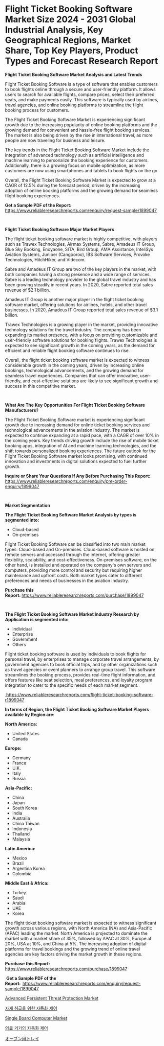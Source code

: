 <p><h1>Flight Ticket Booking Software Market Size 2024 - 2031 Global Industrial Analysis, Key Geographical Regions, Market Share, Top Key Players, Product Types and Forecast Research Report</h1></p><p><strong>Flight Ticket Booking Software Market Analysis and Latest Trends</strong></p>
<p><p>Flight Ticket Booking Software is a type of software that enables customers to book flights online through a secure and user-friendly platform. It allows users to search for available flights, compare prices, select their preferred seats, and make payments easily. This software is typically used by airlines, travel agencies, and online booking platforms to streamline the flight booking process for customers.</p><p>The Flight Ticket Booking Software Market is experiencing significant growth due to the increasing popularity of online booking platforms and the growing demand for convenient and hassle-free flight booking services. The market is also being driven by the rise in international travel, as more people are now traveling for business and leisure.</p><p>The key trends in the Flight Ticket Booking Software Market include the integration of advanced technology such as artificial intelligence and machine learning to personalize the booking experience for customers. Additionally, there is a growing focus on mobile optimization, as more customers are now using smartphones and tablets to book flights on the go.</p><p>Overall, the Flight Ticket Booking Software Market is expected to grow at a CAGR of 12.5% during the forecast period, driven by the increasing adoption of online booking platforms and the growing demand for seamless flight booking experiences.</p></p>
<p><strong>Get a Sample PDF of the Report:&nbsp;</strong> <a href="https://www.reliableresearchreports.com/enquiry/request-sample/1899047">https://www.reliableresearchreports.com/enquiry/request-sample/1899047</a></p>
<p>&nbsp;</p>
<p><strong>Flight Ticket Booking Software Major Market Players</strong></p>
<p><p>The flight ticket booking software market is highly competitive, with players such as Trawex Technologies, Airmax Systems, Sabre, Amadeus IT Group, Blue Sky Booking, Enoyaone, SITA, Bird Group, AMA Assistance, InteliSys Aviation Systems, Juniper (Cangooroo), IBS Software Services, Provoke Technologies, HitchHiker, and Videcom.</p><p>Sabre and Amadeus IT Group are two of the key players in the market, with both companies having a strong presence and a wide range of services. Sabre is a leading technology provider to the global travel industry and has been growing steadily in recent years. In 2020, Sabre reported total sales revenue of $2.1 billion.</p><p>Amadeus IT Group is another major player in the flight ticket booking software market, offering solutions for airlines, hotels, and other travel businesses. In 2020, Amadeus IT Group reported total sales revenue of $3.1 billion.</p><p>Trawex Technologies is a growing player in the market, providing innovative technology solutions for the travel industry. The company has been expanding its market presence, with a focus on providing customizable and user-friendly software solutions for booking flights. Trawex Technologies is expected to see significant growth in the coming years, as the demand for efficient and reliable flight booking software continues to rise.</p><p>Overall, the flight ticket booking software market is expected to witness considerable growth in the coming years, driven by increasing online bookings, technological advancements, and the growing demand for seamless travel experiences. Companies that can offer innovative, user-friendly, and cost-effective solutions are likely to see significant growth and success in this competitive market.</p></p>
<p>&nbsp;</p>
<p><strong>What Are The Key Opportunities For Flight Ticket Booking Software Manufacturers?</strong></p>
<p><p>The Flight Ticket Booking Software market is experiencing significant growth due to increasing demand for online ticket booking services and technological advancements in the aviation industry. The market is expected to continue expanding at a rapid pace, with a CAGR of over 10% in the coming years. Key trends driving growth include the rise of mobile ticket booking apps, integration of AI and machine learning technologies, and the shift towards personalized booking experiences. The future outlook for the Flight Ticket Booking Software market looks promising, with continued innovation and investments in digital solutions expected to fuel further growth.</p></p>
<p><strong>Inquire or Share Your Questions If Any Before Purchasing This Report:</strong> <a href="https://www.reliableresearchreports.com/enquiry/pre-order-enquiry/1899047">https://www.reliableresearchreports.com/enquiry/pre-order-enquiry/1899047</a></p>
<p>&nbsp;</p>
<p><strong>Market Segmentation</strong></p>
<p><strong>The Flight Ticket Booking Software Market Analysis by types is segmented into:</strong></p>
<p><ul><li>Cloud-based</li><li>On-premises</li></ul></p>
<p><p>Flight Ticket Booking Software can be classified into two main market types: Cloud-based and On-premises. Cloud-based software is hosted on remote servers and accessed through the internet, offering greater flexibility, scalability, and cost-effectiveness. On-premises software, on the other hand, is installed and operated on the company's own servers and computers, providing more control and security but requiring higher maintenance and upfront costs. Both market types cater to different preferences and needs of businesses in the aviation industry.</p></p>
<p><strong>Purchase this Report:&nbsp;</strong><a href="https://www.reliableresearchreports.com/purchase/1899047">https://www.reliableresearchreports.com/purchase/1899047</a></p>
<p>&nbsp;</p>
<p><strong>The Flight Ticket Booking Software Market Industry Research by Application is segmented into:</strong></p>
<p><ul><li>Individual</li><li>Enterprise</li><li>Government</li><li>Others</li></ul></p>
<p><p>Flight ticket booking software is used by individuals to book flights for personal travel, by enterprises to manage corporate travel arrangements, by government agencies to book official trips, and by other organizations such as travel agencies or event planners to arrange group travel. This software streamlines the booking process, provides real-time flight information, and offers features like seat selection, meal preferences, and loyalty program integration to cater to the specific needs of each market segment.</p></p>
<p><a href="https://www.reliableresearchreports.com/flight-ticket-booking-software-r1899047">&nbsp;https://www.reliableresearchreports.com/flight-ticket-booking-software-r1899047</a></p>
<p><strong>In terms of Region, the Flight Ticket Booking Software Market Players available by Region are:</strong></p>
<p>
    <p> <strong> North America: </strong>
        <ul>
            <li>United States</li>
            <li>Canada</li>
        </ul>
        </p> 
    <p> <strong> Europe: </strong>
        <ul>
            <li>Germany</li>
            <li>France</li>
            <li>U.K.</li>
            <li>Italy</li>
            <li>Russia</li>
        </ul>
        </p> 
    <p> <strong> Asia-Pacific: </strong>
        <ul>
            <li>China</li>
            <li>Japan</li>
            <li>South Korea</li>
            <li>India</li>
            <li>Australia</li>
            <li>China Taiwan</li>
            <li>Indonesia</li>
            <li>Thailand</li>
            <li>Malaysia</li>
        </ul>
        </p> 
    <p> <strong> Latin America: </strong>
        <ul>
            <li>Mexico</li>
            <li>Brazil</li>
            <li>Argentina Korea</li>
            <li>Colombia</li>
        </ul>
        </p> 
    <p> <strong> Middle East & Africa: </strong>
        <ul>
            <li>Turkey</li>
            <li>Saudi</li>
            <li>Arabia</li>
            <li>UAE</li>
            <li>Korea</li>
        </ul>
    </p>
    </p>
<p><p>The flight ticket booking software market is expected to witness significant growth across various regions, with North America (NA) and Asia-Pacific (APAC) leading the market. North America is projected to dominate the market with a market share of 35%, followed by APAC at 30%, Europe at 20%, USA at 10%, and China at 5%. The increasing adoption of digital platforms for travel bookings and the growing trend of online travel agencies are key factors driving the market growth in these regions.</p></p>
<p><strong>Purchase this Report: </strong><a href="https://www.reliableresearchreports.com/purchase/1899047">https://www.reliableresearchreports.com/purchase/1899047</a></p>
<p>&nbsp;<strong>Get a Sample PDF of the Report:&nbsp;&nbsp;</strong><a href="https://www.reliableresearchreports.com/enquiry/request-sample/1899047">https://www.reliableresearchreports.com/enquiry/request-sample/1899047</a></p>
<p><strong></strong></p>
<p><p><a href="https://github.com/WillieWoodard/Market-Research-Report-List-6/blob/main/advanced-persistent-threat-protection-market.md">Advanced Persistent Threat Protection Market</a></p><p><a href="https://github.com/xvz497517413/Market-Research-Report-List-4/blob/main/613468985528.md">자재 취급을 위한 자동화 제어</a></p><p><a href="https://www.linkedin.com/pulse/global-single-board-computer-market-size-trends-analysis-ko2ee?trackingId=amulyiEUTa6obLuS%2Fa8oaw%3D%3D">Single Board Computer Market</a></p><p><a href="https://github.com/vskv4779xr1/Market-Research-Report-List-4/blob/main/186459085529.md">의료 기기의 자동화 제어</a></p><p><a href="https://github.com/NikitaBruen/Market-Research-Report-List-2/blob/main/559392468473.md">オーブン用トレイ</a></p></p>